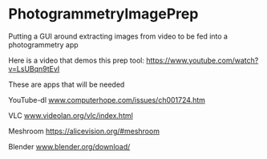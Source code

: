 # PhotogrammetryImagePrep
Putting a GUI around extracting images from video to be fed into a photogrammetry app

Here is a video that demos this prep tool:
https://www.youtube.com/watch?v=LsUBqn9tEvI


These are apps that will be needed

YouTube-dl
www.computerhope.com/issues/ch001724.htm

VLC
www.videolan.org/vlc/index.html

Meshroom
https://alicevision.org/#meshroom

Blender
www.blender.org/download/
